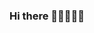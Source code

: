 ### Hi there 👋🏽👩🏽‍💻

<!--
**melina-frias/melina-frias** is a ✨ _special_ ✨ repository because its `README.md` (this file) appears on your GitHub profile.

Here are some ideas to get you started:

- 🔭 I’m currently working on ...
- 🌱 I’m currently learning: 
- 💬 Ask me about: 
- 📫 How to reach me: 
-->
